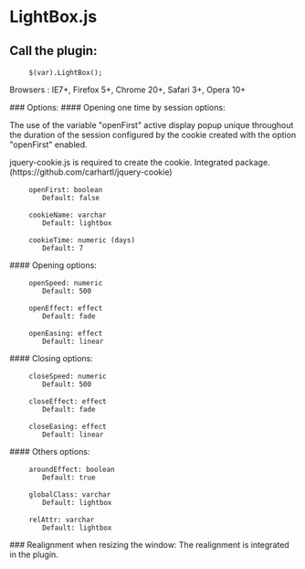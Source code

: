 # LightBox.js
## Call the plugin:
<pre>
    <code>$(var).LightBox();</code>
</pre>
<p>Browsers : IE7+, Firefox 5+, Chrome 20+, Safari 3+, Opera 10+ </p>
### Options:
#### Opening one time by session options:
<p>The use of the variable "openFirst" active display popup unique throughout the duration of the session configured by
    the cookie created with the option "openFirst" enabled.</p>
<p>jquery-cookie.js is required to create the cookie. Integrated package.
    (https://github.com/carhartl/jquery-cookie)</p>
<pre>
    <code>openFirst: boolean
        Default: false</code>
</pre>
<pre>
    <code>cookieName: varchar
        Default: lightbox</code>
</pre>
<pre>
    <code>cookieTime: numeric (days)
        Default: 7</code>
</pre>
#### Opening options:
<pre>
    <code>openSpeed: numeric
        Default: 500</code>
</pre>
<pre>
    <code>openEffect: effect
        Default: fade</code>
</pre>
<pre>
    <code>openEasing: effect
        Default: linear</code>
</pre>
#### Closing options:
<pre>
    <code>closeSpeed: numeric
        Default: 500</code>
</pre>
<pre>
    <code>closeEffect: effect
        Default: fade</code>
</pre>
<pre>
    <code>closeEasing: effect
        Default: linear</code>
</pre>
#### Others options:
<pre>
    <code>aroundEffect: boolean
        Default: true</code>
</pre>
<pre>
    <code>globalClass: varchar
        Default: lightbox</code>
</pre>
<pre>
    <code>relAttr: varchar
        Default: lightbox</code>
</pre>
### Realignment when resizing the window:
The realignment is integrated in the plugin.